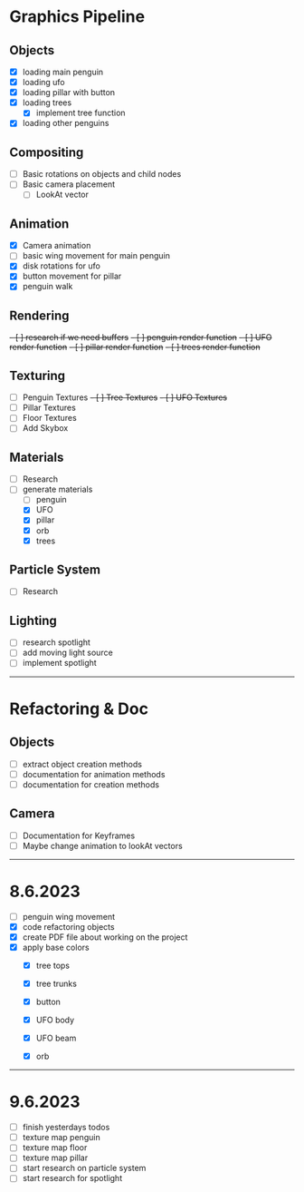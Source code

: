 # Graphics Pipeline

## Objects
- [x] loading main penguin
- [x] loading ufo
- [x] loading pillar with button
- [x] loading trees
  - [x] implement tree function
- [x] loading other penguins

## Compositing
- [ ] Basic rotations on objects and child nodes
- [ ] Basic camera placement 
  - [ ] LookAt vector

## Animation
- [X] Camera animation
- [ ] basic wing movement for main penguin
- [x] disk rotations for ufo
- [X] button movement for pillar
- [X] penguin walk

## Rendering
~~- [ ] research if we need buffers~~
~~- [ ] penguin render function~~
~~- [ ] UFO render function~~
~~- [ ] pillar render function~~
~~- [ ] trees render function~~

## Texturing
- [ ] Penguin Textures
~~- [ ] Tree Textures~~
~~- [ ] UFO Textures~~
- [ ] Pillar Textures
- [ ] Floor Textures
- [ ] Add Skybox

## Materials 
- [ ] Research
- [ ] generate materials
  - [ ] penguin
  - [X] UFO
  - [X] pillar
  - [X] orb
  - [X] trees

## Particle System
- [ ] Research

## Lighting
- [ ] research spotlight
- [ ] add moving light source
- [ ] implement spotlight

------------------------------------------------
# Refactoring & Doc

## Objects
- [ ] extract object creation methods
- [ ] documentation for animation methods
- [ ] documentation for creation methods

## Camera
- [ ] Documentation for Keyframes
- [ ] Maybe change animation to lookAt vectors
------------------------------------------------
# 8.6.2023

- [ ] penguin wing movement
- [X] code refactoring objects
- [X] create PDF file about working on the project
- [X] apply base colors
  - [X] tree tops
  - [X] tree trunks
  - [X] button
  - [X] UFO body
  - [X] UFO beam
  - [X] orb


---
# 9.6.2023

- [ ] finish yesterdays todos
- [ ] texture map penguin
- [ ] texture map floor
- [ ] texture map pillar
- [ ] start research on particle system
- [ ] start research for spotlight